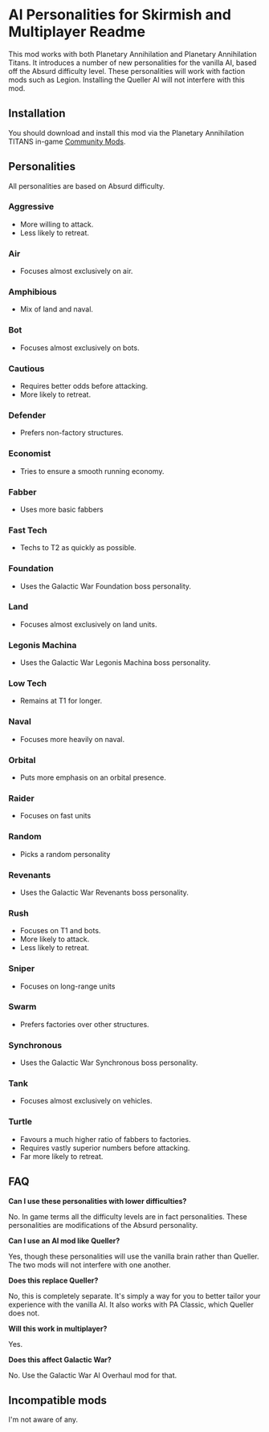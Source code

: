 # AI Personalities for Skirmish and Multiplayer Readme

This mod works with both Planetary Annihilation and Planetary Annihilation Titans. It introduces a number of new personalities for the vanilla AI, based off the Absurd difficulty level. These personalities will work with faction mods such as Legion. Installing the Queller AI will not interfere with this mod.

## Installation

You should download and install this mod via the Planetary Annihilation TITANS in-game [Community Mods](https://steamcommunity.com/sharedfiles/filedetails/?id=1417396826).

## Personalities

All personalities are based on Absurd difficulty.

### Aggressive

- More willing to attack.
- Less likely to retreat.

### Air

- Focuses almost exclusively on air.

### Amphibious

- Mix of land and naval.

### Bot

- Focuses almost exclusively on bots.

### Cautious

- Requires better odds before attacking.
- More likely to retreat.

### Defender

- Prefers non-factory structures.

### Economist

- Tries to ensure a smooth running economy.

### Fabber

- Uses more basic fabbers

### Fast Tech

- Techs to T2 as quickly as possible.

### Foundation

- Uses the Galactic War Foundation boss personality.

### Land

- Focuses almost exclusively on land units.

### Legonis Machina

- Uses the Galactic War Legonis Machina boss personality.

### Low Tech

- Remains at T1 for longer.

### Naval

- Focuses more heavily on naval.

### Orbital

- Puts more emphasis on an orbital presence.

### Raider

- Focuses on fast units

### Random

- Picks a random personality

### Revenants

- Uses the Galactic War Revenants boss personality.

### Rush

- Focuses on T1 and bots.
- More likely to attack.
- Less likely to retreat.

### Sniper

- Focuses on long-range units

### Swarm

- Prefers factories over other structures.

### Synchronous

- Uses the Galactic War Synchronous boss personality.

### Tank

- Focuses almost exclusively on vehicles.

### Turtle

- Favours a much higher ratio of fabbers to factories.
- Requires vastly superior numbers before attacking.
- Far more likely to retreat.

## FAQ

**Can I use these personalities with lower difficulties?**

No. In game terms all the difficulty levels are in fact personalities. These personalities are modifications of the Absurd personality.

**Can I use an AI mod like Queller?**

Yes, though these personalities will use the vanilla brain rather than Queller. The two mods will not interfere with one another.

**Does this replace Queller?**

No, this is completely separate. It's simply a way for you to better tailor your experience with the vanilla AI. It also works with PA Classic, which Queller does not.

**Will this work in multiplayer?**

Yes.

**Does this affect Galactic War?**

No. Use the Galactic War AI Overhaul mod for that.

## Incompatible mods

I'm not aware of any.
